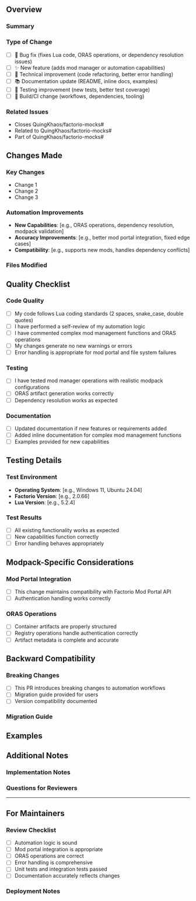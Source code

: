 <!-- markdownlint-disable MD041 -->

<!--
Thank you for contributing to the Factorio Mocks Modpacks!
Please fill out this template to help us review your modpack automation improvements effectively.
-->

## Overview

### Summary

<!-- Provide a brief description of what this PR accomplishes -->

### Type of Change

<!-- Please check the boxes that apply to your PR -->

- [ ] 🐛 Bug fix (fixes Lua code, ORAS operations, or dependency resolution issues)
- [ ] ✨ New feature (adds mod manager or automation capabilities)
- [ ] 🔧 Technical improvement (code refactoring, better error handling)
- [ ] 📚 Documentation update (README, inline docs, examples)
- [ ] 🧪 Testing improvement (new tests, better test coverage)
- [ ] 🔨 Build/CI change (workflows, dependencies, tooling)

### Related Issues

<!-- Link any related issues from the main ecosystem repository -->

- Closes QuingKhaos/factorio-mocks#
- Related to QuingKhaos/factorio-mocks#
- Part of QuingKhaos/factorio-mocks#

## Changes Made

### Key Changes

<!-- List the main changes made in this PR -->

- Change 1
- Change 2
- Change 3

### Automation Improvements

<!-- If this affects mod management or automation, describe the improvements -->

- **New Capabilities**: [e.g., ORAS operations, dependency resolution, modpack validation]
- **Accuracy Improvements**: [e.g., better mod portal integration, fixed edge cases]
- **Compatibility**: [e.g., supports new mods, handles dependency conflicts]

### Files Modified

<!-- Highlight important files and explain what changed in each -->

## Quality Checklist

### Code Quality

- [ ] My code follows Lua coding standards (2 spaces, snake_case, double quotes)
- [ ] I have performed a self-review of my automation logic
- [ ] I have commented complex mod management functions and ORAS operations
- [ ] My changes generate no new warnings or errors
- [ ] Error handling is appropriate for mod portal and file system failures

### Testing

- [ ] I have tested mod manager operations with realistic modpack configurations
- [ ] ORAS artifact generation works correctly
- [ ] Dependency resolution works as expected

### Documentation

- [ ] Updated documentation if new features or requirements added
- [ ] Added inline documentation for complex mod management functions
- [ ] Examples provided for new capabilities

## Testing Details

### Test Environment

<!-- Describe how you tested these changes -->

- **Operating System**: [e.g., Windows 11, Ubuntu 24.04]
- **Factorio Version**: [e.g., 2.0.66]
- **Lua Version**: [e.g., 5.2.4]

### Test Results

<!-- Describe the results of your testing -->

- [ ] All existing functionality works as expected
- [ ] New capabilities function correctly
- [ ] Error handling behaves appropriately

## Modpack-Specific Considerations

### Mod Portal Integration

- [ ] This change maintains compatibility with Factorio Mod Portal API
- [ ] Authentication handling works correctly

### ORAS Operations

- [ ] Container artifacts are properly structured
- [ ] Registry operations handle authentication correctly
- [ ] Artifact metadata is complete and accurate

## Backward Compatibility

### Breaking Changes

- [ ] This PR introduces breaking changes to automation workflows
- [ ] Migration guide provided for users
- [ ] Version compatibility documented

### Migration Guide

<!-- If breaking changes exist, provide migration instructions -->

## Examples

<!-- If applicable, add examples of new automation capabilities -->

## Additional Notes

### Implementation Notes

<!-- Any additional context about mod management algorithms or ORAS specifics -->

### Questions for Reviewers

<!-- Specific questions about automation logic or integration patterns -->

---

## For Maintainers

### Review Checklist

<!-- Maintainers: Check these items during review -->

- [ ] Automation logic is sound
- [ ] Mod portal integration is appropriate
- [ ] ORAS operations are correct
- [ ] Error handling is comprehensive
- [ ] Unit tests and integration tests passed
- [ ] Documentation accurately reflects changes

### Deployment Notes

<!-- Maintainers: Any special considerations for automation deployment -->

